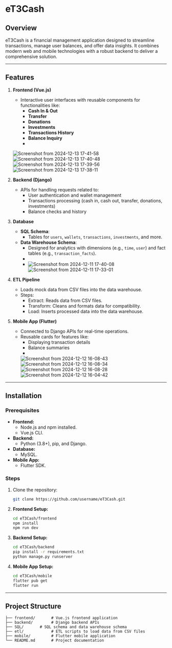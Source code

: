 # eT3Cash

## Overview

eT3Cash is a financial management application designed to streamline transactions, manage user balances, and offer data insights. It combines modern web and mobile technologies with a robust backend to deliver a comprehensive solution.

---

## Features

1. **Frontend (Vue.js)**
   - Interactive user interfaces with reusable components for functionalities like:
     - **Cash In & Out**
     - **Transfer**
     - **Donations**
     - **Investments**
     - **Transactions History**
     - **Balance Inquiry**
     - 
   ![Screenshot from 2024-12-13 17-41-58](https://github.com/user-attachments/assets/79adbc85-d303-4c98-886b-b5ad1f004301)
![Screenshot from 2024-12-13 17-40-48](https://github.com/user-attachments/assets/ffabb535-49c0-4f58-9a8b-dbff0f329c3b)
![Screenshot from 2024-12-13 17-39-56](https://github.com/user-attachments/assets/c739d08f-74c2-40a8-9c55-41c1709db8d5)
![Screenshot from 2024-12-13 17-38-11](https://github.com/user-attachments/assets/33bef909-da66-4b7f-8582-21a650226a90)


2. **Backend (Django)**
   - APIs for handling requests related to:
     - User authentication and wallet management
     - Transactions processing (cash in, cash out, transfer, donations, investments)
     - Balance checks and history
       
3. **Database**
   - **SQL Schema**:
     - Tables for `users`, `wallets`, `transactions`, `investments`, and more.
   - **Data Warehouse Schema**:
     - Designed for analytics with dimensions (e.g., `time`, `user`) and fact tables (e.g., `transaction_facts`).
     - 
     - ![Screenshot from 2024-12-11 17-40-08](https://github.com/user-attachments/assets/f68eb155-f852-49fb-a7b4-70fbca062036)
![Screenshot from 2024-12-11 17-33-01](https://github.com/user-attachments/assets/923859da-dfde-4167-81fd-32c7acdd7264)


4. **ETL Pipeline**
   - Loads mock data from CSV files into the data warehouse.
   - Steps:
     - Extract: Reads data from CSV files.
     - Transform: Cleans and formats data for compatibility.
     - Load: Inserts processed data into the data warehouse.

5. **Mobile App (Flutter)**
   - Connected to Django APIs for real-time operations.
   - Reusable cards for features like:
     - Displaying transaction details
     - Balance summaries
     - 
     ![Screenshot from 2024-12-12 16-08-43](https://github.com/user-attachments/assets/69193b79-567d-40c9-80d9-84714fdf6cda)
![Screenshot from 2024-12-12 16-08-34](https://github.com/user-attachments/assets/9eeadab9-5d08-4534-be3d-65003fd12085)
![Screenshot from 2024-12-12 16-08-28](https://github.com/user-attachments/assets/38d225be-d6b5-47f7-8626-c4d1895016eb)
![Screenshot from 2024-12-12 16-04-42](https://github.com/user-attachments/assets/8bfc1fc0-f5b0-4094-b2d2-5f631dd87fb9)

  

---

## Installation

### Prerequisites

- **Frontend:**
  - Node.js and npm installed.
  - Vue.js CLI.
- **Backend:**
  - Python (3.8+), pip, and Django.
- **Database:**
  - MySQL.
- **Mobile App:**
  - Flutter SDK.

### Steps

1. Clone the repository:
   ```bash
   git clone https://github.com/username/eT3Cash.git
   ```

2. **Frontend Setup:**
   ```bash
   cd eT3Cash/frontend
   npm install
   npm run dev
   ```

3. **Backend Setup:**
   ```bash
   cd eT3Cash/backend
   pip install -r requirements.txt
   python manage.py runserver
   ```

6. **Mobile App Setup:**
   ```bash
   cd eT3Cash/mobile
   flutter pub get
   flutter run
   ```

---

## Project Structure

```
├── frontend/       # Vue.js frontend application
├── backend/        # Django backend APIs
├── SQL/       # SQL schema and data warehouse schema
├── etl/            # ETL scripts to load data from CSV files
├── mobile/         # Flutter mobile application
└── README.md       # Project documentation
```
